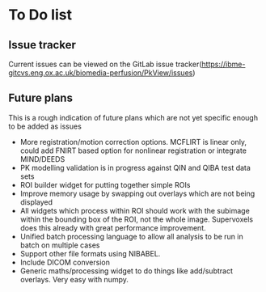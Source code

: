 # To Do list

## Issue tracker

Current issues can be viewed on the GitLab issue tracker(https://ibme-gitcvs.eng.ox.ac.uk/biomedia-perfusion/PkView/issues)

## Future plans

This is a rough indication of future plans which are not yet specific enough to be added as issues

 - More registration/motion correction options. MCFLIRT is linear only, could add FNIRT based option
   for nonlinear registration or integrate MIND/DEEDS
 - PK modelling validation is in progress against QIN and QIBA test data sets
 - ROI builder widget for putting together simple ROIs
 - Improve memory usage by swapping out overlays which are not being displayed
 - All widgets which process within ROI should work with the subimage within the bounding box of the
   ROI, not the whole image. Supervoxels does this already with great performance improvement.
 - Unified batch processing language to allow all analysis to be run in batch on multiple cases
 - Support other file formats using NIBABEL.
 - Include DICOM conversion
 - Generic maths/processing widget to do things like add/subtract overlays. Very easy with numpy.



